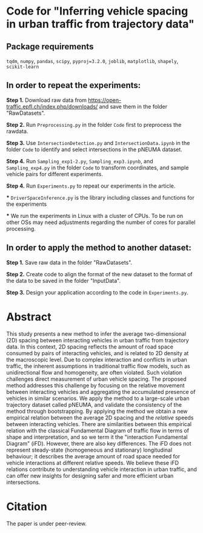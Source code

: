 # Code for "Inferring vehicle spacing in urban traffic from trajectory data"

## Package requirements
`tqdm`, `numpy`, `pandas`, `scipy`, `pyproj=3.2.0`, `joblib`, `matplotlib`, `shapely`, `scikit-learn`

## In order to repeat the experiments:

__Step 1.__ Download raw data from <https://open-traffic.epfl.ch/index.php/downloads/> and save them in the folder "RawDatasets".

__Step 2.__ Run `Preprocessing.py` in the folder `Code` first to preprocess the rawdata.

__Step 3.__ Use `IntersectionDetection.py` and `IntersectionData.ipynb` in the folder `Code` to identify and select intersections in the pNEUMA dataset.

__Step 4.__ Run `Sampling_exp1-2.py`, `Sampling_exp3.ipynb`, and `Sampling_exp4.py` in the folder `Code` to transform coordinates, and sample vehicle pairs for different experiments.

__Step 4.__ Run `Experiments.py` to repeat our experiments in the article.

__*__ `DriverSpaceInference.py` is the library including classes and functions for the experiments

__*__ We run the experiments in Linux with a cluster of CPUs. To be run on other OSs may need adjustments regarding the number of cores for parallel processing.

## In order to apply the method to another dataset:

__Step 1.__ Save raw data in the folder "RawDatasets".

__Step 2.__ Create code to align the format of the new dataset to the format of the data to be saved in the folder "InputData".

__Step 3.__ Design your application according to the code in `Experiments.py`.


# Abstract
This study presents a new method to infer the average two-dimensional (2D) spacing between interacting vehicles in urban traffic from trajectory data. In this context, 2D spacing reflects the amount of road space consumed by pairs of interacting vehicles, and is related to 2D density at the macroscopic level. Due to complex interaction and conflicts in urban traffic, the inherent assumptions in traditional traffic flow models, such as unidirectional flow and homogeneity, are often violated. Such violation challenges direct measurement of urban vehicle spacing. The proposed method addresses this challenge by focusing on the relative movement between interacting vehicles and aggregating the accumulated presence of vehicles in similar scenarios. We apply the method to a large-scale urban trajectory dataset called pNEUMA, and validate the consistency of the method through bootstrapping. By applying the method we obtain a new empirical relation between the average 2D spacing and the _relative_ speeds between interacting vehicles. There are similarities between this empirical relation with the classical Fundamental Diagram of traffic flow in terms of shape and interpretation, and so we term it the "interaction Fundamental Diagram" (iFD). However, there are also key differences. The iFD does not represent steady-state (homogeneous and stationary) longitudinal behaviour; it describes the average amount of road space needed for vehicle interactions at different relative speeds. We believe these iFD relations contribute to understanding vehicle interaction in urban traffic, and can offer new insights for designing safer and more efficient urban intersections.

# Citation
The paper is under peer-review.
